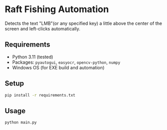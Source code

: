 # Raft Fishing Automation

Detects the text "LMB"(or any specified key) a little above the center of the screen and left-clicks automatically.

## Requirements

- Python 3.11 (tested)
- Packages: `pyautogui`, `easyocr`, `opencv-python`, `numpy`
- Windows OS (for EXE build and automation)

## Setup

```sh
pip install -r requirements.txt
```

## Usage

```sh
python main.py
```

